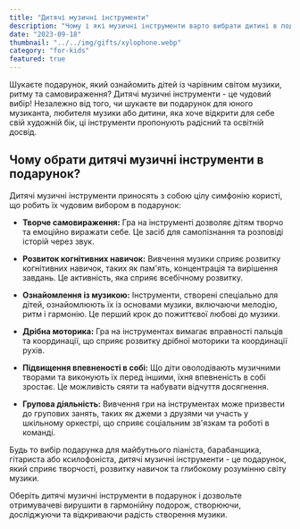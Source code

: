 ```yaml
---
title: "Дитячі музичні інструменти"
description: "Чому і які музичні інструменти варто вибрати дитині в подарунок"
date: "2023-09-18"
thumbnail: "../../img/gifts/xylophone.webp"
category: "for-kids"
featured: true
---
```

Шукаєте подарунок, який ознайомить дітей із чарівним світом музики, ритму та самовираження? Дитячі музичні інструменти - це чудовий вибір! Незалежно від того, чи шукаєте ви подарунок для юного музиканта, любителя музики або дитини, яка хоче відкрити для себе свій художній бік, ці інструменти пропонують радісний та освітній досвід.

## Чому обрати дитячі музичні інструменти в подарунок?

Дитячі музичні інструменти приносять з собою цілу симфонію користі, що робить їх чудовим вибором в подарунок:

- **Творче самовираження:** Гра на інструменті дозволяє дітям творчо та емоційно виражати себе. Це засіб для самопізнання та розповіді історій через звук.

- **Розвиток когнітивних навичок:** Вивчення музики сприяє розвитку когнітивних навичок, таких як пам'ять, концентрація та вирішення завдань. Це активність, яка сприяє всебічному розвитку.

- **Ознайомлення із музикою:** Інструменти, створені спеціально для дітей, ознайомлюють їх із основами музики, включаючи мелодію, ритм і гармонію. Це перший крок до пожиттєвої любові до музики.

- **Дрібна моторика:** Гра на інструментах вимагає вправності пальців та координації, що сприяє розвитку дрібної моторики та координації рухів.

- **Підвищення впевненості в собі:** Що діти оволодівають музичними творами та виконують їх перед іншими, їхня впевненість в собі зростає. Це можливість сяяти та набувати відчуття досягнення.

- **Групова діяльність:** Вивчення гри на інструментах може призвести до групових занять, таких як джеми з друзями чи участь у шкільному оркестрі, що сприяє соціальним зв'язкам та роботі в команді.

Будь то вибір подарунка для майбутнього піаніста, барабанщика, гітариста або ксилофоніста, дитячі музичні інструменти - це подарунок, який сприяє творчості, розвитку навичок та глибокому розумінню світу музики.

Оберіть дитячі музичні інструменти в подарунок і дозвольте отримувачеві вирушити в гармонійну подорож, створюючи, досліджуючи та відкриваючи радість створення музики.
